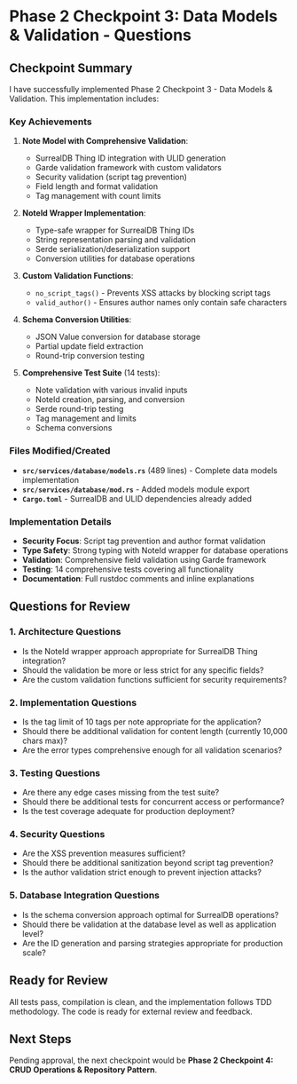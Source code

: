 # Phase 2 Checkpoint 3: Data Models & Validation - Questions

## Checkpoint Summary

I have successfully implemented Phase 2 Checkpoint 3 - Data Models & Validation. This implementation includes:

### Key Achievements

1. **Note Model with Comprehensive Validation**:
   - SurrealDB Thing ID integration with ULID generation
   - Garde validation framework with custom validators
   - Security validation (script tag prevention)
   - Field length and format validation
   - Tag management with count limits

2. **NoteId Wrapper Implementation**:
   - Type-safe wrapper for SurrealDB Thing IDs
   - String representation parsing and validation
   - Serde serialization/deserialization support
   - Conversion utilities for database operations

3. **Custom Validation Functions**:
   - `no_script_tags()` - Prevents XSS attacks by blocking script tags
   - `valid_author()` - Ensures author names only contain safe characters

4. **Schema Conversion Utilities**:
   - JSON Value conversion for database storage
   - Partial update field extraction
   - Round-trip conversion testing

5. **Comprehensive Test Suite** (14 tests):
   - Note validation with various invalid inputs
   - NoteId creation, parsing, and conversion
   - Serde round-trip testing
   - Tag management and limits
   - Schema conversions

### Files Modified/Created

- **`src/services/database/models.rs`** (489 lines) - Complete data models implementation
- **`src/services/database/mod.rs`** - Added models module export
- **`Cargo.toml`** - SurrealDB and ULID dependencies already added

### Implementation Details

- **Security Focus**: Script tag prevention and author format validation
- **Type Safety**: Strong typing with NoteId wrapper for database operations
- **Validation**: Comprehensive field validation using Garde framework
- **Testing**: 14 comprehensive tests covering all functionality
- **Documentation**: Full rustdoc comments and inline explanations

## Questions for Review

### 1. Architecture Questions
- Is the NoteId wrapper approach appropriate for SurrealDB Thing integration?
- Should the validation be more or less strict for any specific fields?
- Are the custom validation functions sufficient for security requirements?

### 2. Implementation Questions
- Is the tag limit of 10 tags per note appropriate for the application?
- Should there be additional validation for content length (currently 10,000 chars max)?
- Are the error types comprehensive enough for all validation scenarios?

### 3. Testing Questions
- Are there any edge cases missing from the test suite?
- Should there be additional tests for concurrent access or performance?
- Is the test coverage adequate for production deployment?

### 4. Security Questions
- Are the XSS prevention measures sufficient?
- Should there be additional sanitization beyond script tag prevention?
- Is the author validation strict enough to prevent injection attacks?

### 5. Database Integration Questions
- Is the schema conversion approach optimal for SurrealDB operations?
- Should there be validation at the database level as well as application level?
- Are the ID generation and parsing strategies appropriate for production scale?

## Ready for Review

All tests pass, compilation is clean, and the implementation follows TDD methodology. The code is ready for external review and feedback.

## Next Steps

Pending approval, the next checkpoint would be **Phase 2 Checkpoint 4: CRUD Operations & Repository Pattern**.